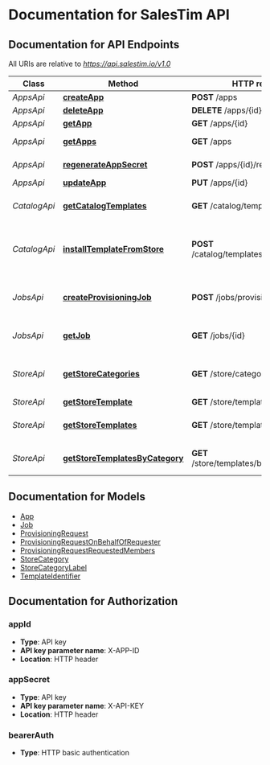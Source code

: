 # Documentation for SalesTim API

<a name="documentation-for-api-endpoints"></a>
## Documentation for API Endpoints

All URIs are relative to *https://api.salestim.io/v1.0*

Class | Method | HTTP request | Description
------------ | ------------- | ------------- | -------------
*AppsApi* | [**createApp**](Apis/AppsApi.md#createapp) | **POST** /apps | Create a virtual app
*AppsApi* | [**deleteApp**](Apis/AppsApi.md#deleteapp) | **DELETE** /apps/{id} | Delete a virtual app
*AppsApi* | [**getApp**](Apis/AppsApi.md#getapp) | **GET** /apps/{id} | Get a virtual app
*AppsApi* | [**getApps**](Apis/AppsApi.md#getapps) | **GET** /apps | Get all virtual apps in a tenant
*AppsApi* | [**regenerateAppSecret**](Apis/AppsApi.md#regenerateappsecret) | **POST** /apps/{id}/regenerateSecret | Regenerate a virtual app secret
*AppsApi* | [**updateApp**](Apis/AppsApi.md#updateapp) | **PUT** /apps/{id} | Update a virtual app
*CatalogApi* | [**getCatalogTemplates**](Apis/CatalogApi.md#getcatalogtemplates) | **GET** /catalog/templates | Get all templates from your corporate catalog
*CatalogApi* | [**installTemplateFromStore**](Apis/CatalogApi.md#installtemplatefromstore) | **POST** /catalog/templates/installFromStore | Install a template from the public template store to your corporate catalog
*JobsApi* | [**createProvisioningJob**](Apis/JobsApi.md#createprovisioningjob) | **POST** /jobs/provisioning | Create a new provisioning job by sending a ProvisioningRequest
*JobsApi* | [**getJob**](Apis/JobsApi.md#getjob) | **GET** /jobs/{id} | Get detailed information about a job (Status, logs...)
*StoreApi* | [**getStoreCategories**](Apis/StoreApi.md#getstorecategories) | **GET** /store/categories | Get all store categories from the public template store
*StoreApi* | [**getStoreTemplate**](Apis/StoreApi.md#getstoretemplate) | **GET** /store/templates/{id} | Get a store template
*StoreApi* | [**getStoreTemplates**](Apis/StoreApi.md#getstoretemplates) | **GET** /store/templates | Get all templates from the public template store
*StoreApi* | [**getStoreTemplatesByCategory**](Apis/StoreApi.md#getstoretemplatesbycategory) | **GET** /store/templates/byCategory/{id} | Get store template from a specific category


<a name="documentation-for-models"></a>
## Documentation for Models

 - [App](.//Models/App.md)
 - [Job](.//Models/Job.md)
 - [ProvisioningRequest](.//Models/ProvisioningRequest.md)
 - [ProvisioningRequestOnBehalfOfRequester](.//Models/ProvisioningRequestOnBehalfOfRequester.md)
 - [ProvisioningRequestRequestedMembers](.//Models/ProvisioningRequestRequestedMembers.md)
 - [StoreCategory](.//Models/StoreCategory.md)
 - [StoreCategoryLabel](.//Models/StoreCategoryLabel.md)
 - [TemplateIdentifier](.//Models/TemplateIdentifier.md)


<a name="documentation-for-authorization"></a>
## Documentation for Authorization

<a name="appId"></a>
### appId

- **Type**: API key
- **API key parameter name**: X-APP-ID
- **Location**: HTTP header

<a name="appSecret"></a>
### appSecret

- **Type**: API key
- **API key parameter name**: X-API-KEY
- **Location**: HTTP header

<a name="bearerAuth"></a>
### bearerAuth

- **Type**: HTTP basic authentication

